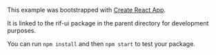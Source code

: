 This example was bootstrapped with [Create React App](https://github.com/facebook/create-react-app).

It is linked to the rif-ui package in the parent directory for development purposes.

You can run `npm install` and then `npm start` to test your package.

